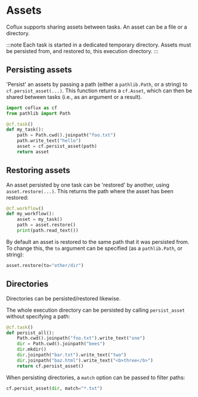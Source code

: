 # Assets

Coflux supports sharing assets between tasks. An asset can be a file or a directory.

:::note
Each task is started in a dedicated temporary directory. Assets must be persisted from, and restored to, this execution directory.
:::

## Persisting assets

'Persist' an assets by passing a path (either a `pathlib.Path`, or a string) to `cf.persist_asset(...)`. This function returns a `cf.Asset`, which can then be shared between tasks (i.e., as an argument or a result).

```python
import coflux as cf
from pathlib import Path

@cf.task()
def my_task():
    path = Path.cwd().joinpath("foo.txt")
    path.write_text("hello")
    asset = cf.persist_asset(path)
    return asset
```

## Restoring assets

An asset persisted by one task can be 'restored' by another, using `asset.restore(...)`. This returns the path where the asset has been restored:

```python
@cf.workflow()
def my_workflow():
    asset = my_task()
    path = asset.restore()
    print(path.read_text())
```

By default an asset is restored to the same path that it was persisted from. To change this, the `to` argument can be specified (as a `pathlib.Path`, or string):

```python
asset.restore(to="other/dir")
```

## Directories

Directories can be persisted/restored likewise.

The whole execution directory can be persisted by calling `persist_asset` without specifying a path:

```python
@cf.task()
def persist_all():
    Path.cwd().joinpath("foo.txt").write_text("one")
    dir = Path.cwd().joinpath("bees")
    dir.mkdir()
    dir.joinpath("bar.txt").write_text("two")
    dir.joinpath("baz.html").write_text("<b>three</b>")
    return cf.persist_asset()
```

When persisting directories, a `match` option can be passed to filter paths:

```python
cf.persist_asset(dir, match="*.txt")
```

